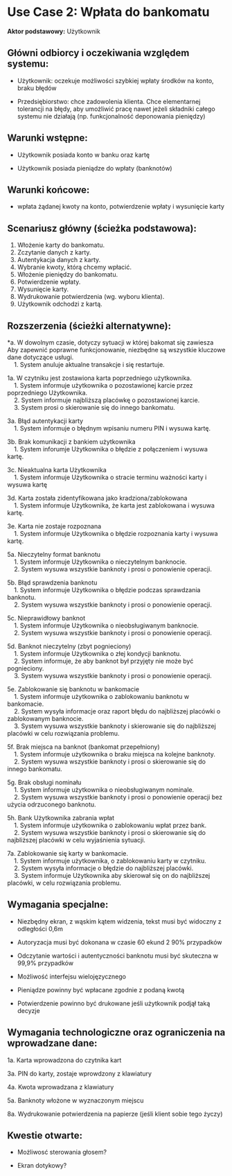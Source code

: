 Use Case 2: Wpłata do bankomatu
=====================

**Aktor podstawowy:** Użytkownik


Główni odbiorcy i oczekiwania względem systemu:
-----------------------------------------------

- Użytkownik: oczekuje możliwości szybkiej wpłaty środków na konto, braku błędów

- Przedsiębiorstwo: chce zadowolenia klienta. Chce elementarnej tolerancji na błędy, aby umożliwić pracę nawet jeżeli składniki całego systemu nie działają (np. funkcjonalność deponowania pieniędzy) 

Warunki wstępne:
----------------

- Użytkownik posiada konto w banku oraz kartę

- Użytkownik posiada pieniądze do wpłaty (banknotów)

Warunki końcowe:
----------------

- wpłata żądanej kwoty na konto, potwierdzenie wpłaty i wysunięcie karty

Scenariusz główny (ścieżka podstawowa):
---------------------------------------

1. Włożenie karty do bankomatu.
2. Zczytanie danych z karty.
3. Autentykacja danych z karty.
4. Wybranie kwoty, którą chcemy wpłacić.
5. Włożenie pieniędzy do bankomatu.
6. Potwierdzenie wpłaty.
7. Wysunięcie karty.
8. Wydrukowanie potwierdzenia (wg. wyboru klienta).
9. Użytkownik odchodzi z kartą.


Rozszerzenia (ścieżki alternatywne):
------------------------------------

*a. W dowolnym czasie, dotyczy sytuacji w której bakomat się zawiesza
    Aby zapewnić poprawne funkcjonowanie, niezbędne są wszystkie kluczowe dane dotyczące usługi.  
    &nbsp;&nbsp;&nbsp;&nbsp;1. System anuluje aktualne transakcje i się restartuje.

1a. W czytniku jest zostawiona karta poprzedniego użytkownika.  
    &nbsp;&nbsp;&nbsp;&nbsp;1. System informuje użytkownika o pozostawionej karcie przez poprzedniego Użytkownika.  
    &nbsp;&nbsp;&nbsp;&nbsp;2. System informuje najbliższą placówkę o pozostawionej karcie.  
    &nbsp;&nbsp;&nbsp;&nbsp;3. System prosi o skierowanie się do innego bankomatu.  

3a. Błąd autentykacji karty  
    &nbsp;&nbsp;&nbsp;&nbsp;1. System informuje o błędnym wpisaniu numeru PIN i wysuwa kartę.  

3b. Brak komunikacji z bankiem użytkownika  
    &nbsp;&nbsp;&nbsp;&nbsp;1. System inforumje Użytkownika o błędzie z połączeniem i wysuwa kartę.  

3c. Nieaktualna karta Użytkownika  
    &nbsp;&nbsp;&nbsp;&nbsp;1. System informuje Użytkownika o stracie terminu ważności karty i wysuwa kartę  

3d. Karta została zidentyfikowana jako kradziona/zablokowana  
    &nbsp;&nbsp;&nbsp;&nbsp;1. System informuje Użytkownika, że karta jest zablokowana i wysuwa kartę.  

3e. Karta nie zostaje rozpoznana  
    &nbsp;&nbsp;&nbsp;&nbsp;1. System informuje Użytkownika o błędzie rozpoznania karty i wysuwa kartę.  

5a. Nieczytelny format banknotu  
    &nbsp;&nbsp;&nbsp;&nbsp;1. System informuje Użytkownika o nieczytelnym banknocie.  
    &nbsp;&nbsp;&nbsp;&nbsp;2. System wysuwa wszystkie banknoty i prosi o ponowienie operacji.  

5b. Błąd sprawdzenia banknotu  
    &nbsp;&nbsp;&nbsp;&nbsp;1. System informuje Użytkownika o błędzie podczas sprawdzania banknotu.  
    &nbsp;&nbsp;&nbsp;&nbsp;2. System wysuwa wszystkie banknoty i prosi o ponowienie operacji.  

5c. Nieprawidłowy banknot  
    &nbsp;&nbsp;&nbsp;&nbsp;1. System informuje Użytkownika o nieobsługiwanym banknocie.  
    &nbsp;&nbsp;&nbsp;&nbsp;2. System wysuwa wszystkie banknoty i prosi o ponowienie operacji.  

5d. Banknot nieczytelny (zbyt pognieciony)  
    &nbsp;&nbsp;&nbsp;&nbsp;1. System informuje Użytkownika o złej kondycji banknotu.  
    &nbsp;&nbsp;&nbsp;&nbsp;2. System informuje, że aby banknot był przyjęty nie może być pognieciony.  
    &nbsp;&nbsp;&nbsp;&nbsp;3. System wysuwa wszystkie banknoty i prosi o ponowienie operacji.  

5e. Zablokowanie się banknotu w bankomacie  
    &nbsp;&nbsp;&nbsp;&nbsp;1. System informuje użytkownika o zablokowaniu banknotu w bankomacie.  
    &nbsp;&nbsp;&nbsp;&nbsp;2. System wysyła informacje oraz raport błędu do najbliższej placówki o zablokowanym banknocie.  
    &nbsp;&nbsp;&nbsp;&nbsp;3. System wysuwa wszystkie banknoty i skierowanie się do najbliższej placówki w celu rozwiązania problemu.  

5f. Brak miejsca na banknot (bankomat przepełniony)  
    &nbsp;&nbsp;&nbsp;&nbsp;1. System informuje użytkownika o braku miejsca na kolejne banknoty.  
    &nbsp;&nbsp;&nbsp;&nbsp;2. System wysuwa wszystkie banknoty i prosi o skierowanie się do innego bankomatu.  

5g. Brak obsługi nominału  
    &nbsp;&nbsp;&nbsp;&nbsp;1. System informuje użytkownika o nieobsługiwanym nominale.  
    &nbsp;&nbsp;&nbsp;&nbsp;2. System wysuwa wszystkie banknoty i prosi o ponowienie operacji bez użycia odrzuconego banknotu.  

5h. Bank Użytkownika zabrania wpłat  
    &nbsp;&nbsp;&nbsp;&nbsp;1. System informuje użytkownika o zablokowaniu wpłat przez bank.  
    &nbsp;&nbsp;&nbsp;&nbsp;2. System wysuwa wszystkie banknoty i prosi o skierowanie się do najbliższej placówki w celu wyjaśnienia sytuacji.  

7a. Zablokowanie się karty w bankomacie.    
    &nbsp;&nbsp;&nbsp;&nbsp;1. System informuje użytkownika, o zablokowaniu karty w czytniku.  
    &nbsp;&nbsp;&nbsp;&nbsp;2. System wysyła informacje o błędzie do najbliższej placówki.  
    &nbsp;&nbsp;&nbsp;&nbsp;3. System informuje Użytkownika aby skierował się on do najbliższej placówki, w celu rozwiązania problemu.  


Wymagania specjalne:
--------------------

  - Niezbędny ekran, z wąskim kątem widzenia, tekst musi być widoczny z odległości 0,6m

  - Autoryzacja musi być dokonana w czasie 60 ekund 2 90% przypadków

  - Odczytanie wartości i autentyczności banknotu musi być skuteczna w 99,9% przypadków

  - Możliwość interfejsu wielojęzycznego

  - Pieniądze powinny być wpłacane zgodnie z podaną kwotą

  - Potwierdzenie powinno być drukowane jeśli użytkownik podjął taką decyzje 

Wymagania technologiczne oraz ograniczenia na wprowadzane dane:
---------------------------------------------------------------

 1a. Karta wprowadzona do czytnika kart

 3a. PIN do karty, zostaje wprowdzony z klawiatury 

 4a. Kwota wprowadzana z klawiatury

 5a. Banknoty włożone w wyznaczonym miejscu

 8a. Wydrukowanie potwierdzenia na papierze (jeśli klient sobie tego życzy)

Kwestie otwarte:
----------------

  - Możliwosć sterowania głosem?

  - Ekran dotykowy?
 
